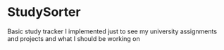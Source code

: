 # StudySorter
Basic study tracker I implemented just to see my university assignments and projects and what I should be working on
